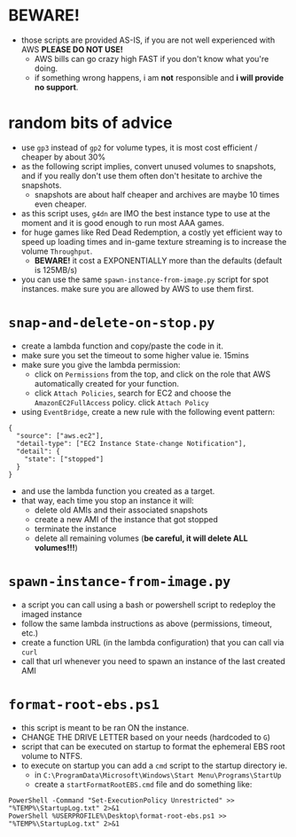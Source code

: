 # BEWARE!
- those scripts are provided AS-IS, if you are not well experienced with AWS **PLEASE DO NOT USE!**
  - AWS bills can go crazy high FAST if you don't know what you're doing.
  - if something wrong happens, i am **not** responsible and **i will provide no support**.

# random bits of advice
- use `gp3` instead of `gp2` for volume types, it is most cost efficient / cheaper by about 30%
- as the following script implies, convert unused volumes to snapshots, and if you really don't use them often don't hesitate to archive the snapshots.
  - snapshots are about half cheaper and archives are maybe 10 times even cheaper.
- as this script uses, `g4dn` are IMO the best instance type to use at the moment and it is good enough to run most AAA games.
- for huge games like Red Dead Redemption, a costly yet efficient way to speed up loading times and in-game texture streaming is to increase the volume `Throughput`.
  - **BEWARE!** it cost a EXPONENTIALLY more than the defaults (default is 125MB/s) 
- you can use the same `spawn-instance-from-image.py` script for spot instances. make sure you are allowed by AWS to use them first.

# `snap-and-delete-on-stop.py`
- create a lambda function and copy/paste the code in it.
- make sure you set the timeout to some higher value ie. 15mins
- make sure you give the lambda permission:
  - click on `Permissions` from the top, and click on the role that AWS automatically created for your function.
  - click `Attach Policies`, search for EC2 and choose the `AmazonEC2FullAccess` policy. click `Attach Policy`
- using `EventBridge`, create a new rule with the following event pattern:

```
{
  "source": ["aws.ec2"],
  "detail-type": ["EC2 Instance State-change Notification"],
  "detail": {
    "state": ["stopped"]
  }
}
```

- and use the lambda function you created as a target.
- that way, each time you stop an instance it will:
  - delete old AMIs and their associated snapshots
  - create a new AMI of the instance that got stopped
  - terminate the instance
  - delete all remaining volumes (**be careful, it will delete ALL volumes!!!**)

# `spawn-instance-from-image.py`
- a script you can call using a bash or powershell script to redeploy the imaged instance
- follow the same lambda instructions as above (permissions, timeout, etc.)
- create a function URL (in the lambda configuration) that you can call via `curl`
- call that url whenever you need to spawn an instance of the last created AMI

# `format-root-ebs.ps1`
- this script is meant to be ran ON the instance.
- CHANGE THE DRIVE LETTER based on your needs (hardcoded to `G`)
- script that can be executed on startup to format the ephemeral EBS root volume to NTFS.
- to execute on startup you can add a `cmd` script to the startup directory ie.
  - in `C:\ProgramData\Microsoft\Windows\Start Menu\Programs\StartUp`
  - create a `startFormatRootEBS.cmd` file and do something like:
```
PowerShell -Command "Set-ExecutionPolicy Unrestricted" >> "%TEMP%\StartupLog.txt" 2>&1
PowerShell %USERPROFILE%\Desktop\format-root-ebs.ps1 >> "%TEMP%\StartupLog.txt" 2>&1
```

